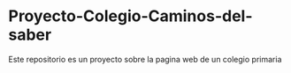 # Proyecto-Colegio-Caminos-del-saber
Este repositorio es un proyecto sobre la pagina web de un colegio primaria
